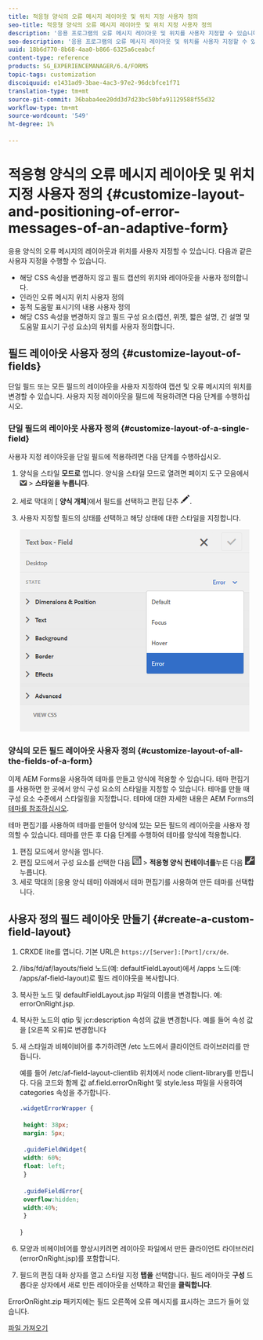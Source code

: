 ```yaml
---
title: 적응형 양식의 오류 메시지 레이아웃 및 위치 지정 사용자 정의
seo-title: 적응형 양식의 오류 메시지 레이아웃 및 위치 지정 사용자 정의
description: '응용 프로그램의 오류 메시지 레이아웃 및 위치를 사용자 지정할 수 있습니다. '
seo-description: '응용 프로그램의 오류 메시지 레이아웃 및 위치를 사용자 지정할 수 있습니다. '
uuid: 18b6d770-8b68-4aa0-b866-6325a6ceabcf
content-type: reference
products: SG_EXPERIENCEMANAGER/6.4/FORMS
topic-tags: customization
discoiquuid: e1431ad9-3bae-4ac3-97e2-96dcbfce1f71
translation-type: tm+mt
source-git-commit: 36baba4ee20dd3d7d23bc50bfa91129588f55d32
workflow-type: tm+mt
source-wordcount: '549'
ht-degree: 1%

---
```



# 적응형 양식의 오류 메시지 레이아웃 및 위치 지정 사용자 정의 {#customize-layout-and-positioning-of-error-messages-of-an-adaptive-form}

응용 양식의 오류 메시지의 레이아웃과 위치를 사용자 지정할 수 있습니다. 다음과 같은 사용자 지정을 수행할 수 있습니다.

* 해당 CSS 속성을 변경하지 않고 필드 캡션의 위치와 레이아웃을 사용자 정의합니다.
* 인라인 오류 메시지 위치 사용자 정의
* 동적 도움말 표시기의 내용 사용자 정의
* 해당 CSS 속성을 변경하지 않고 필드 구성 요소(캡션, 위젯, 짧은 설명, 긴 설명 및 도움말 표시기 구성 요소)의 위치를 사용자 정의합니다.

## 필드 레이아웃 사용자 정의 {#customize-layout-of-fields}

단일 필드 또는 모든 필드의 레이아웃을 사용자 지정하여 캡션 및 오류 메시지의 위치를 변경할 수 있습니다. 사용자 지정 레이아웃을 필드에 적용하려면 다음 단계를 수행하십시오.

### 단일 필드의 레이아웃 사용자 정의 {#customize-layout-of-a-single-field}

사용자 지정 레이아웃을 단일 필드에 적용하려면 다음 단계를 수행하십시오.

1. 양식을 스타일 **모드로** 엽니다. 양식을 스타일 모드로 열려면 페이지 도구 모음에서 ![캔버스 드롭다운](assets/canvas-drop-down.png) > **스타일을 누릅니다**.
1. 세로 막대의 [ **양식 개체**]에서 필드를 선택하고 편집 단추 ![편집 단추를 누릅니다](assets/edit-button.png).
1. 사용자 지정할 필드의 상태를 선택하고 해당 상태에 대한 스타일을 지정합니다.

   ![필드의 인라인 스타일 지정](assets/edit-error-state.png)

### 양식의 모든 필드 레이아웃 사용자 정의 {#customize-layout-of-all-the-fields-of-a-form}

이제 AEM Forms을 사용하여 테마를 만들고 양식에 적용할 수 있습니다. 테마 편집기를 사용하면 한 곳에서 양식 구성 요소의 스타일을 지정할 수 있습니다. 테마를 만들 때 구성 요소 수준에서 스타일링을 지정합니다. 테마에 대한 자세한 내용은 AEM Forms의 [테마를 참조하십시오](/help/forms/using/themes.md).

테마 편집기를 사용하여 테마를 만들어 양식에 있는 모든 필드의 레이아웃을 사용자 정의할 수 있습니다. 테마를 만든 후 다음 단계를 수행하여 테마를 양식에 적용합니다.

1. 편집 모드에서 양식을 엽니다.
1. 편집 모드에서 구성 요소를 선택한 다음 ![필드 수준](assets/field-level.png) > **적응형 양식 컨테이너를**&#x200B;누른 다음 ![cmppr을](assets/cmppr.png)누릅니다.
1. 세로 막대의 [응용 양식 테마] 아래에서 테마 편집기를 사용하여 만든 테마를 선택합니다.

## 사용자 정의 필드 레이아웃 만들기 {#create-a-custom-field-layout}

1. CRXDE lite를 엽니다. 기본 URL은 `https://[Server]:[Port]/crx/de`.
1. /libs/fd/af/layouts/field 노드(예: defaultFieldLayout)에서 /apps 노드(예: /apps/af-field-layout)로 필드 레이아웃을 복사합니다.
1. 복사한 노드 및 defaultFieldLayout.jsp 파일의 이름을 변경합니다. 예: errorOnRight.jsp.

1. 복사한 노드의 qtip 및 jcr:description 속성의 값을 변경합니다. 예를 들어 속성 값을 [오른쪽 오류]로 변경합니다

1. 새 스타일과 비헤이비어를 추가하려면 /etc 노드에서 클라이언트 라이브러리를 만듭니다.

   예를 들어 /etc/af-field-layout-clientlib 위치에서 node client-library를 만듭니다. 다음 코드와 함께 값 af.field.errorOnRight 및 style.less 파일을 사용하여 categories 속성을 추가합니다.

   ```css
   .widgetErrorWrapper {
   
    height: 38px;
    margin: 5px;
   
    .guideFieldWidget{
    width: 60%;
    float: left; 
    }
   
    .guideFieldError{
    overflow:hidden;
    width:40%; 
    }
   
   }
   ```

1. 모양과 비헤이비어를 향상시키려면 레이아웃 파일에서 만든 클라이언트 라이브러리(errorOnRight.jsp)를 포함합니다.
1. 필드의 편집 대화 상자를 열고 스타일 지정 **탭을** 선택합니다. 필드 레이아웃 **구성** 드롭다운 상자에서 새로 만든 레이아웃을 선택하고 확인을 **클릭합니다**.

ErrorOnRight.zip 패키지에는 필드 오른쪽에 오류 메시지를 표시하는 코드가 들어 있습니다.

[파일 가져오기](assets/erroronright.zip)
